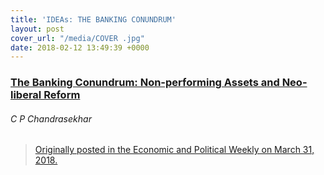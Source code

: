 ```yaml
---
title: 'IDEAs: THE BANKING CONUNDRUM'
layout: post
cover_url: "/media/COVER .jpg"
date: 2018-02-12 13:49:39 +0000
---
```

### [The Banking Conundrum: Non-performing Assets and Neo-liberal Reform]()

###### C P Chandrasekhar

> [Originally posted in the Economic and Political Weekly on March 31, 2018.](http://www.networkideas.org/wp-content/uploads/2018/05/The_Banking_Conundrum.pdf)